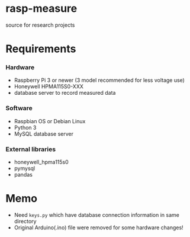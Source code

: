 # rasp-measure
source for research projects

# Requirements
### Hardware
* Raspberry Pi 3 or newer (3 model recommended for less voltage use)
* Honeywell HPMA115S0-XXX
* database server to record measured data

### Software
* Raspbian OS or Debian Linux
* Python 3
* MySQL database server

### External libraries
* honeywell_hpma115s0
* pymysql
* pandas

# Memo
* Need `keys.py` which have database connection information in same directory 
* Original Arduino(.ino) file were removed for some hardware changes!
